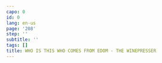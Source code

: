 ```yaml
---
capo: 0
id: 0
lang: en-us
page: '208'
step: ''
subtitle: ''
tags: []
title: WHO IS THIS WHO COMES FROM EDOM - THE WINEPRESSER
---
```

